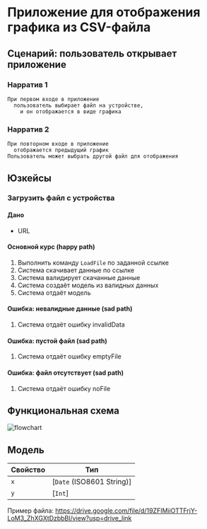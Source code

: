 # Приложение для отображения графика из CSV-файла

## Сценарий: пользователь открывает приложение

### Нарратив 1

```
При первом входе в приложение
  пользователь выбирает файл на устройстве,
    и он отображается в виде графика
```

### Нарратив 2

```
При повторном входе в приложение
  отображается предыдущий график
Пользователь может выбрать другой файл для отображения
```

## Юзкейсы

### Загрузить файл с устройства

#### Дано
- URL

#### Основной курс (happy path)
1. Выполнить команду `LoadFile` по заданной ссылке
2. Система скачивает данные по ссылке
3. Система валидирует скачанные данные
4. Система создаёт модель из валидных данных
5. Система отдаёт модель

#### Ошибка: невалидные данные (sad path)
1. Система отдаёт ошибку invalidData

#### Ошибка: пустой файл (sad path)
1. Система отдаёт ошибку emptyFile

#### Ошибка: файл отсутствует (sad path)
1. Система отдаёт ошибку noFile

## Функциональная схема
![flowchart](https://github.com/gakmen/csv-charts-demo/assets/87900114/2f62d786-f37d-456f-9579-c461d644fb92)


## Модель
| Свойство      | Тип                       |
|---------------|---------------------------|
| `x`           | [`Date` (ISO8601 String)] |
| `y`           | [`Int`]                   |

Пример файла: https://drive.google.com/file/d/19ZFIMiiOTTFrjY-LoM3_ZhXGXtDzbbBl/view?usp=drive_link 
